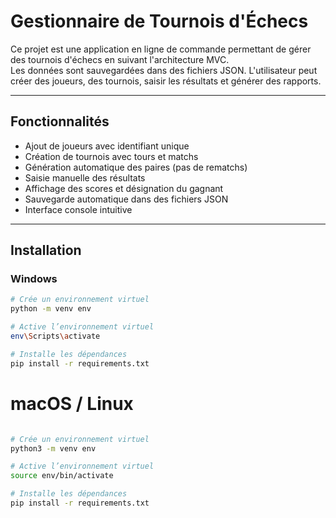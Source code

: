 # Gestionnaire de Tournois d'Échecs

Ce projet est une application en ligne de commande permettant de gérer des tournois d'échecs en suivant l'architecture MVC.  
Les données sont sauvegardées dans des fichiers JSON. L'utilisateur peut créer des joueurs, des tournois, saisir les résultats et générer des rapports.

---

## Fonctionnalités

- Ajout de joueurs avec identifiant unique
- Création de tournois avec tours et matchs
- Génération automatique des paires (pas de rematchs)
- Saisie manuelle des résultats
- Affichage des scores et désignation du gagnant
- Sauvegarde automatique dans des fichiers JSON
- Interface console intuitive

---

## Installation

### Windows

```bash
# Crée un environnement virtuel
python -m venv env

# Active l’environnement virtuel
env\Scripts\activate

# Installe les dépendances
pip install -r requirements.txt
```

# macOS / Linux

```bash

# Crée un environnement virtuel
python3 -m venv env

# Active l’environnement virtuel
source env/bin/activate

# Installe les dépendances
pip install -r requirements.txt
```
